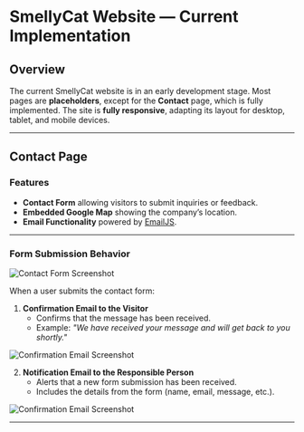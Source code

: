 # SmellyCat Website — Current Implementation

## Overview
The current SmellyCat website is in an early development stage. Most pages are **placeholders**, except for the **Contact** page, which is fully implemented.
The site is **fully responsive**, adapting its layout for desktop, tablet, and mobile devices.

---

## Contact Page

### Features
- **Contact Form** allowing visitors to submit inquiries or feedback.
- **Embedded Google Map** showing the company’s location.
- **Email Functionality** powered by [EmailJS](https://www.emailjs.com/).

---

### Form Submission Behavior

![Contact Form Screenshot](./assets/contact-form.png "Contact Form Screenshot")

When a user submits the contact form:

1. **Confirmation Email to the Visitor**  
   - Confirms that the message has been received.  
   - Example: *"We have received your message and will get back to you shortly."*

![Confirmation Email Screenshot](./assets/auto-reply-email.png "Auto-Reply Email Screenshot")


2. **Notification Email to the Responsible Person**  
   - Alerts that a new form submission has been received.  
   - Includes the details from the form (name, email, message, etc.).

![Confirmation Email Screenshot](./assets/notification-email.png "Notification Email Screenshot")


---
